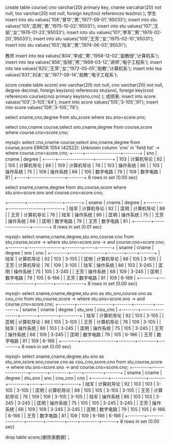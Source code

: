create table course(
	cno varchar(20) primary key,
	cname varcahar(20) not null,
	tno varchar(20) not null,
	foreign key(tno) references tea(tno)
);
学生
insert into stu values('108','曾华','男','1977-09-01','95033');
insert into stu values('105','匡明','男','1975-10-02','95031');
insert into stu values('107','王丽','女','1976-01-23','95033');
insert into stu values('101','李军','男','1976-02-20','95033');
insert into stu values('109','王芳','女','1975-02-10','95031');
insert into stu values('103','陆军','男','1974-06-03','95031');

教师
insert into tea values('804','李成','男','1958-12-02','副教授','计算机系');
insert into tea values('856','张旭','男','1969-03-12','讲师','电子工程系');
insert into tea values('825','王萍','女','1972-05-05','助教','计算机系');
insert into tea values('831','刘冰','女','1977-08-14','助教','电子工程系');

score
 create table score(
sno varchar(20) not null,
cno varchar(20) not null,
degree decimal,
foreign key(sno) references stu(sno),
foreign key(cno) references course(cno)
primary key(sno,cno)
);
成绩表:
insert into score values('103','3-105','64');
insert into score values('105','3-105','91');
insert into score values('109','3-105','78');


select sname,cno,degree from stu,score
where stu.sno=score.sno;


select cno,cname course;select sno,cname,degree from course,score
where course.cno=score.cno;


mysql> select cno,cname course;select sno,cname,degree from course,score
ERROR 1054 (42S22): Unknown column 'cno' in 'field list'
    -> where course.cno=score.cno;
+-----+-----------------+--------+
| sno | cname           | degree |
+-----+-----------------+--------+
| 103 | 计算机导论      |     92 |
| 105 | 计算机导论      |     88 |
| 109 | 计算机导论      |     76 |
| 103 | 操作系统        |     86 |
| 105 | 操作系统        |     75 |
| 109 | 操作系统        |     68 |
| 105 | 数字电路        |     79 |
| 109 | 数字电路        |     81 |
+-----+-----------------+--------+
8 rows in set (0.00 sec)








select sname,cname,degree from stu,course,score
where stu.sno=score.sno and course.cno=score.cno;

+--------+-----------------+--------+
| sname  | cname           | degree |
+--------+-----------------+--------+
| 陆军   | 计算机导论      |     92 |
| 匡明   | 计算机导论      |     88 |
| 王芳   | 计算机导论      |     76 |
| 陆军   | 操作系统        |     86 |
| 匡明   | 操作系统        |     75 |
| 王芳   | 操作系统        |     68 |
| 匡明   | 数字电路        |     79 |
| 王芳   | 数字电路        |     81 |
+--------+-----------------+--------+
8 rows in set (0.01 sec)





mysql> select sname,cname,degree,stu.sno,course.cno from stu,course,score
    -> where stu.sno=score.sno
    -> and course.cno=score.cno;
+--------+-----------------+--------+-----+-------+
| sname  | cname           | degree | sno | cno   |
+--------+-----------------+--------+-----+-------+
| 陆军   | 计算机导论      |     92 | 103 | 3-105 |
| 匡明   | 计算机导论      |     88 | 105 | 3-105 |
| 王芳   | 计算机导论      |     76 | 109 | 3-105 |
| 陆军   | 操作系统        |     86 | 103 | 3-245 |
| 匡明   | 操作系统        |     75 | 105 | 3-245 |
| 王芳   | 操作系统        |     68 | 109 | 3-245 |
| 匡明   | 数字电路        |     79 | 105 | 6-166 |
| 王芳   | 数字电路        |     81 | 109 | 6-166 |
+--------+-----------------+--------+-----+-------+
8 rows in set (0.00 sec)


mysql> select sname,cname,degree,stu.sno as stu_sno,course.cno as cou_cno from stu,course,score
    -> where stu.sno=score.sno
    -> and course.cno=score.cno;
+--------+-----------------+--------+---------+---------+
| sname  | cname           | degree | stu_sno | cou_cno |
+--------+-----------------+--------+---------+---------+
| 陆军   | 计算机导论      |     92 | 103     | 3-105   |
| 匡明   | 计算机导论      |     88 | 105     | 3-105   |
| 王芳   | 计算机导论      |     76 | 109     | 3-105   |
| 陆军   | 操作系统        |     86 | 103     | 3-245   |
| 匡明   | 操作系统        |     75 | 105     | 3-245   |
| 王芳   | 操作系统        |     68 | 109     | 3-245   |
| 匡明   | 数字电路        |     79 | 105     | 6-166   |
| 王芳   | 数字电路        |     81 | 109     | 6-166   |
+--------+-----------------+--------+---------+---------+
8 rows in set (0.00 sec)




mysql> select sname,cname,degree,stu.sno as stu_sno,score.sno,course.cno as cou_cno,score.cno from stu,course,score
    -> where stu.sno=score.sno
    -> and course.cno=score.cno;
+--------+-----------------+--------+---------+-----+---------+-------+
| sname  | cname           | degree | stu_sno | sno | cou_cno | cno   |
+--------+-----------------+--------+---------+-----+---------+-------+
| 陆军   | 计算机导论      |     92 | 103     | 103 | 3-105   | 3-105 |
| 匡明   | 计算机导论      |     88 | 105     | 105 | 3-105   | 3-105 |
| 王芳   | 计算机导论      |     76 | 109     | 109 | 3-105   | 3-105 |
| 陆军   | 操作系统        |     86 | 103     | 103 | 3-245   | 3-245 |
| 匡明   | 操作系统        |     75 | 105     | 105 | 3-245   | 3-245 |
| 王芳   | 操作系统        |     68 | 109     | 109 | 3-245   | 3-245 |
| 匡明   | 数字电路        |     79 | 105     | 105 | 6-166   | 6-166 |
| 王芳   | 数字电路        |     81 | 109     | 109 | 6-166   | 6-166 |
+--------+-----------------+--------+---------+-----+---------+-------+
8 rows in set (0.00 sec)







drop table score;(删除表数据)；





